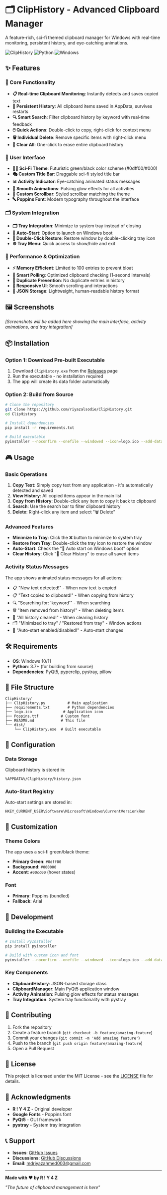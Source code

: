 # 🗂️ ClipHistory - Advanced Clipboard Manager

A feature-rich, sci-fi themed clipboard manager for Windows with real-time monitoring, persistent history, and eye-catching animations.

![ClipHistory](https://img.shields.io/badge/Status-Ready-green) ![Python](https://img.shields.io/badge/Python-3.7+-blue) ![Windows](https://img.shields.io/badge/Platform-Windows-lightgrey)

## ✨ Features

### 🎯 Core Functionality
- **📋 Real-time Clipboard Monitoring**: Instantly detects and saves copied text
- **💾 Persistent History**: All clipboard items saved in AppData, survives restarts
- **🔍 Smart Search**: Filter clipboard history by keyword with real-time feedback
- **🖱️ Quick Actions**: Double-click to copy, right-click for context menu
- **🗑️ Individual Delete**: Remove specific items with right-click menu
- **🧹 Clear All**: One-click to erase entire clipboard history

### 🎨 User Interface
- **🧑‍💻 Sci-Fi Theme**: Futuristic green/black color scheme (#0dff00/#000)
- **🎭 Custom Title Bar**: Draggable sci-fi styled title bar
- **📊 Activity Indicator**: Eye-catching animated status messages
- **🎪 Smooth Animations**: Pulsing glow effects for all activities
- **📜 Custom Scrollbar**: Styled scrollbar matching the theme
- **🔤 Poppins Font**: Modern typography throughout the interface

### 🗂️ System Integration
- **🗂️ Tray Integration**: Minimize to system tray instead of closing
- **🔄 Auto-Start**: Option to launch on Windows boot
- **🎯 Double-Click Restore**: Restore window by double-clicking tray icon
- **⚙️ Tray Menu**: Quick access to show/hide and exit

### 🚀 Performance & Optimization
- **⚡ Memory Efficient**: Limited to 100 entries to prevent bloat
- **🎯 Smart Polling**: Optimized clipboard checking (1-second intervals)
- **🔄 Duplicate Prevention**: No duplicate entries in history
- **📱 Responsive UI**: Smooth scrolling and interactions
- **💾 JSON Storage**: Lightweight, human-readable history format

## 🖼️ Screenshots

*[Screenshots will be added here showing the main interface, activity animations, and tray integration]*

## 📦 Installation

### Option 1: Download Pre-built Executable
1. Download `ClipHistory.exe` from the [Releases](https://github.com/riyazalsodie/ClipHistory/releases) page
2. Run the executable - no installation required
3. The app will create its data folder automatically

### Option 2: Build from Source
```bash
# Clone the repository
git clone https://github.com/riyazalsodie/ClipHistory.git
cd ClipHistory

# Install dependencies
pip install -r requirements.txt

# Build executable
pyinstaller --noconfirm --onefile --windowed --icon=logo.ico --add-data "Poppins.ttf;." ClipHistory.py
```

## 🎮 Usage

### Basic Operations
1. **Copy Text**: Simply copy text from any application - it's automatically detected and saved
2. **View History**: All copied items appear in the main list
3. **Copy from History**: Double-click any item to copy it back to clipboard
4. **Search**: Use the search bar to filter clipboard history
5. **Delete**: Right-click any item and select "🗑️ Delete"

### Advanced Features
- **Minimize to Tray**: Click the ❌ button to minimize to system tray
- **Restore from Tray**: Double-click the tray icon to restore the window
- **Auto-Start**: Check the "🔁 Auto start on Windows boot" option
- **Clear History**: Click "🧼 Clear History" to erase all saved items

### Activity Status Messages
The app shows animated status messages for all actions:
- 📋 "New text detected!" - When new text is copied
- 📋 "Text copied to clipboard!" - When copying from history
- 🔍 "Searching for: 'keyword'" - When searching
- 🗑️ "Item removed from history!" - When deleting items
- 🧼 "All history cleared!" - When clearing history
- 🗂️ "Minimized to tray" / "Restored from tray" - Window actions
- 🔁 "Auto-start enabled/disabled!" - Auto-start changes

## 🛠️ Requirements

- **OS**: Windows 10/11
- **Python**: 3.7+ (for building from source)
- **Dependencies**: PyQt5, pyperclip, pystray, pillow

## 📁 File Structure

```
ClipHistory/
├── ClipHistory.py          # Main application
├── requirements.txt        # Python dependencies
├── logo.ico              # Application icon
├── Poppins.ttf          # Custom font
├── README.md            # This file
└── dist/
    └── ClipHistory.exe  # Built executable
```

## 🔧 Configuration

### Data Storage
Clipboard history is stored in:
```
%APPDATA%/ClipHistory/history.json
```

### Auto-Start Registry
Auto-start settings are stored in:
```
HKEY_CURRENT_USER\Software\Microsoft\Windows\CurrentVersion\Run
```

## 🎨 Customization

### Theme Colors
The app uses a sci-fi green/black theme:
- **Primary Green**: `#0dff00`
- **Background**: `#000000`
- **Accent**: `#00cc00` (hover states)

### Font
- **Primary**: Poppins (bundled)
- **Fallback**: Arial

## 🚀 Development

### Building the Executable
```bash
# Install PyInstaller
pip install pyinstaller

# Build with custom icon and font
pyinstaller --noconfirm --onefile --windowed --icon=logo.ico --add-data "Poppins.ttf;." ClipHistory.py
```

### Key Components
- **ClipboardHistory**: JSON-based storage class
- **ClipboardManager**: Main PyQt5 application window
- **Activity Animation**: Pulsing glow effects for status messages
- **Tray Integration**: System tray functionality with pystray

## 🤝 Contributing

1. Fork the repository
2. Create a feature branch (`git checkout -b feature/amazing-feature`)
3. Commit your changes (`git commit -m 'Add amazing feature'`)
4. Push to the branch (`git push origin feature/amazing-feature`)
5. Open a Pull Request

## 📝 License

This project is licensed under the MIT License - see the [LICENSE](LICENSE) file for details.

## 🙏 Acknowledgments

- **R ! Y 4 Z** - Original developer
- **Google Fonts** - Poppins font
- **PyQt5** - GUI framework
- **pystray** - System tray integration

## 📞 Support

- **Issues**: [GitHub Issues](https://github.com/riyazalsodie/ClipHistory/issues)
- **Discussions**: [GitHub Discussions](https://github.com/riyazalsodie/ClipHistory/discussions)
- **Email**: mdriyazahmed003@gmail.com

---

**Made with ❤️ by R ! Y 4 Z**

*"The future of clipboard management is here"* 
